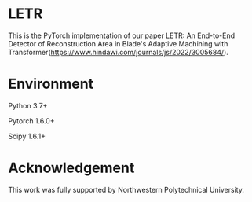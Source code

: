 # LETR
This is the PyTorch implementation of our paper LETR: An End-to-End Detector of Reconstruction Area in Blade's Adaptive Machining with Transformer(https://www.hindawi.com/journals/js/2022/3005684/).

# Environment
Python 3.7+

Pytorch 1.6.0+

Scipy 1.6.1+

# Acknowledgement
This work was fully supported by Northwestern Polytechnical University.
